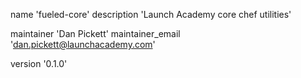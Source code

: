 name 'fueled-core'
description 'Launch Academy core chef utilities'

maintainer 'Dan Pickett'
maintainer_email 'dan.pickett@launchacademy.com'

version '0.1.0'
